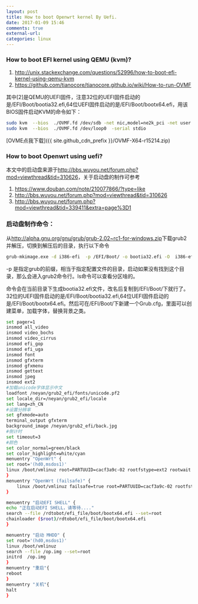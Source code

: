 ```yaml
---
layout: post
title: How to boot Openwrt kernel By Uefi.
date: 2017-01-09 15:46
comments: true
external-url:
categories: linux
---
```


### How to boot EFI kernel using QEMU (kvm)?

1. <http://unix.stackexchange.com/questions/52996/how-to-boot-efi-kernel-using-qemu-kvm>
2. <https://github.com/tianocore/tianocore.github.io/wiki/How-to-run-OVMF>

其中[2]是QEMU的UEFI固件，注意32位的UEFI固件启动的是/EFI/Boot/bootia32.efi,64位UEFI固件启动的是/EFI/Boot/bootx64.efi，用该BIOS固件启动KVM的命令如下：

```bash
sudo kvm  --bios  ./OVMF.fd /dev/sdb -net nic,model=ne2k_pci -net user -soundhw es1370 -serial stdio
sudo kvm  --bios  ./OVMF.fd /dev/loop0  -serial stdio
```
[OVME点我下载]({{ site.github_cdn_prefix }}/OVMF-X64-r15214.zip)

### How to boot Openwrt using uefi?

本文中的启动盘来源于<http://bbs.wuyou.net/forum.php?mod=viewthread&tid=310626>，关于启动盘的制作可参考
1. <https://www.douban.com/note/210077866/?type=like>
2. <http://bbs.wuyou.net/forum.php?mod=viewthread&tid=310626>
3. <http://bbs.wuyou.net/forum.php?mod=viewthread&tid=339411&extra=page%3D1>

### 启动盘制作命令：

从<http://alpha.gnu.org/gnu/grub/grub-2.02~rc1-for-windows.zip>下载grub2并解压，切换到解压后的目录，执行以下命令

```bash
grub-mkimage.exe -d i386-efi  -p /EFI/Boot/ -o bootia32.efi -O  i386-efi part_gpt part_msdos disk fat exfat ext2 ntfs appleldr hfs iso9660 normal search_fs_file 
```
-p 是指定grub的前缀，相当于指定配置文件的目录，启动如果没有找到这个目录，那么会进入grub2命令行。ls命令可以查看分区啥的。

命令会在当前目录下生成bootia32.efi文件，改名后复制到/EFI/Boot/下就行了。32位的UEFI固件启动的是/EFI/Boot/bootia32.efi,64位UEFI固件启动的是/EFI/Boot/bootx64.efi。然后可在/EFI/Boot/下新建一个Grub.cfg，里面可以创建菜单，加载字体，替换背景之类。

```bash
set pager=1
insmod all_video
insmod video_bochs
insmod video_cirrus
insmod efi_gop
insmod efi_uga
insmod font
insmod gfxterm
insmod gfxmenu
insmod gettext
insmod jpeg
insmod ext2
#加载unicode字体显示中文
loadfont /neyan/grub2_efi/fonts/unicode.pf2
set locale_dir=/neyan/grub2_efi/locale
set lang=zh_CN
#设置分辨率
set gfxmode=auto
terminal_output gfxterm
background_image /neyan/grub2_efi/back.jpg
#倒计时
set timeout=3
#颜色
set color_normal=green/black
set color_highlight=white/cyan
menuentry "OpenWrt" {
set root='(hd0,msdos1)'
linux /boot/vmlinuz root=PARTUUID=cacf3a9c-02 rootfstype=ext2 rootwait intel_idle.max_cstate=1 console=tty0 console=ttyS0,38400n8 noinitrd
}
menuentry "OpenWrt (failsafe)" {
	linux /boot/vmlinuz failsafe=true root=PARTUUID=cacf3a9c-02 rootfstype=ext2 rootwait intel_idle.max_cstate=1 console=tty0 console=ttyS0,38400n8 noinitrd
}

menuentry "启动EFI SHELL" {
echo "正在启动EFI SHELL，请等待...."
search --file /rdtobot/efi_file/boot/bootx64.efi --set=root
chainloader ($root)/rdtobot/efi_file/boot/bootx64.efi
}

menuentry "启动 MHDD" {
set root='(hd0,msdos1)'
linux /boot/vmlinuz
search --file /op.img --set=root
initrd  /op.img 
}
menuentry "重启"{
reboot
}
menuentry "关机"{
halt
}
```


